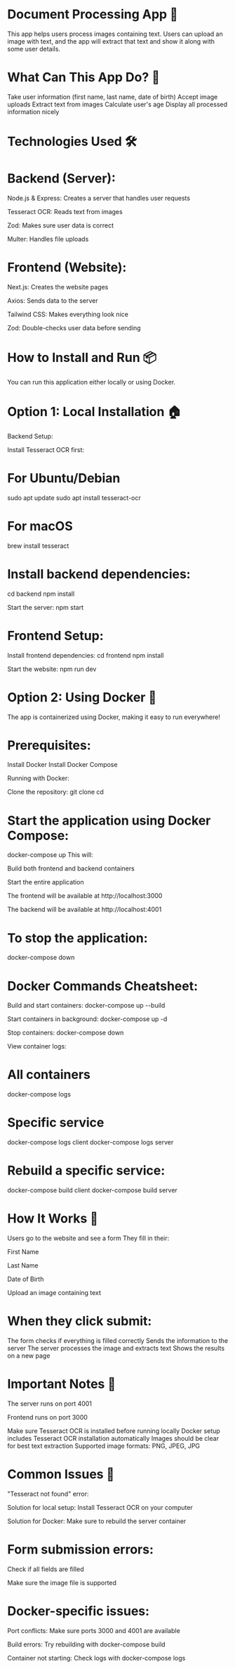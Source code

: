 # Document Processing App 📄
This app helps users process images containing text. Users can upload an image with text, and the app will extract that text and show it along with some user details.

# What Can This App Do? 🎯

Take user information (first name, last name, date of birth)
Accept image uploads
Extract text from images
Calculate user's age
Display all processed information nicely

# Technologies Used 🛠️
# Backend (Server):

Node.js & Express: Creates a server that handles user requests

Tesseract OCR: Reads text from images

Zod: Makes sure user data is correct

Multer: Handles file uploads

# Frontend (Website):

Next.js: Creates the website pages

Axios: Sends data to the server

Tailwind CSS: Makes everything look nice

Zod: Double-checks user data before sending

# How to Install and Run 📦
You can run this application either locally or using Docker.

# Option 1: Local Installation 🏠
Backend Setup:

Install Tesseract OCR first:
# For Ubuntu/Debian
sudo apt update
sudo apt install tesseract-ocr

# For macOS
brew install tesseract

# Install backend dependencies:
cd backend
npm install

Start the server:
npm start


# Frontend Setup:

Install frontend dependencies:
cd frontend
npm install

Start the website:
npm run dev


# Option 2: Using Docker 🐳
The app is containerized using Docker, making it easy to run everywhere!

# Prerequisites:

Install Docker
Install Docker Compose

Running with Docker:

Clone the repository:
git clone <repository-url>
cd <project-directory>

# Start the application using Docker Compose:
docker-compose up
This will:

Build both frontend and backend containers

Start the entire application

The frontend will be available at http://localhost:3000

The backend will be available at http://localhost:4001


# To stop the application:
docker-compose down


# Docker Commands Cheatsheet:

Build and start containers:
docker-compose up --build

Start containers in background:
docker-compose up -d

Stop containers:
docker-compose down

View container logs:
# All containers
docker-compose logs

# Specific service
docker-compose logs client
docker-compose logs server

# Rebuild a specific service:
docker-compose build client
docker-compose build server

# How It Works 🔄

Users go to the website and see a form
They fill in their:

First Name

Last Name

Date of Birth

Upload an image containing text


# When they click submit:

The form checks if everything is filled correctly
Sends the information to the server
The server processes the image and extracts text
Shows the results on a new page



# Important Notes 📝

The server runs on port 4001

Frontend runs on port 3000

Make sure Tesseract OCR is installed before running locally
Docker setup includes Tesseract OCR installation automatically
Images should be clear for best text extraction
Supported image formats: PNG, JPEG, JPG

# Common Issues 🔧

"Tesseract not found" error:

Solution for local setup: Install Tesseract OCR on your computer

Solution for Docker: Make sure to rebuild the server container


# Form submission errors:

Check if all fields are filled

Make sure the image file is supported


# Docker-specific issues:

Port conflicts: Make sure ports 3000 and 4001 are available

Build errors: Try rebuilding with docker-compose build

Container not starting: Check logs with docker-compose logs

